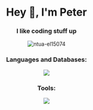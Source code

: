 <h1 align="center">Hey 👋, I'm Peter</h1>
<h3 align="center">I like coding stuff up</h3>

<p align="center"> 
    <img src="https://komarev.com/ghpvc/?username=ntua-el15074&label=Profile%20Views&color=534bc3&style=flat" alt="ntua-el15074" /> 
</p>

<h3 align="center">Languages and Databases:</h3>
<p align="center">
    <img src="https://skillicons.dev/icons?i=py,c,cpp,go,mysql" />
  </a>
</p>

<h3 align="center">Tools:</h3>
<p align="center">
    <img src="https://skillicons.dev/icons?i=neovim,latex,git,postman,fastapi,docker,azure" />
  </a>
</p>
